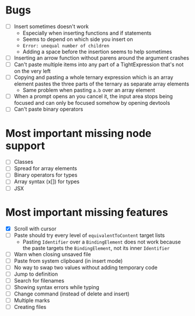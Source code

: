 # Bugs

- [ ] Insert sometimes doesn't work
  - Especially when inserting functions and if statements
  - Seems to depend on which side you insert on
  - `Error: unequal number of children`
  - Adding a space before the insertion seems to help sometimes
- [ ] Inserting an arrow function without parens around the argument crashes
- [ ] Can't paste multiple items into any part of a TightExpression that's not on the very left
- [ ] Copying and pasting a whole ternary expression which is an array element pastes the three parts of the ternary as separate array elements
  - Same problem when pasting `a.b` over an array element
- [ ] When a prompt opens an you cancel it, the input area stops being focused and can only be focused somehow by opening devtools
- [ ] Can't paste binary operators

# Most important missing node support

- [ ] Classes
- [ ] Spread for array elements
- [ ] Binary operators for types
- [ ] Array syntax (x[]) for types
- [ ] JSX

# Most important missing features

- [x] Scroll with cursor
- [ ] Paste should try every level of `equivalentToContent` target lists
  - Pasting `Identifier` over a `BindingElement` does not work because the paste targets the `BindingElement`, not its inner `Identifier`
- [ ] Warn when closing unsaved file
- [ ] Paste from system clipboard (in insert mode)
- [ ] No way to swap two values without adding temporary code
- [ ] Jump to definition
- [ ] Search for filenames
- [ ] Showing syntax errors while typing
- [ ] Change command (instead of delete and insert)
- [ ] Multiple marks
- [ ] Creating files
